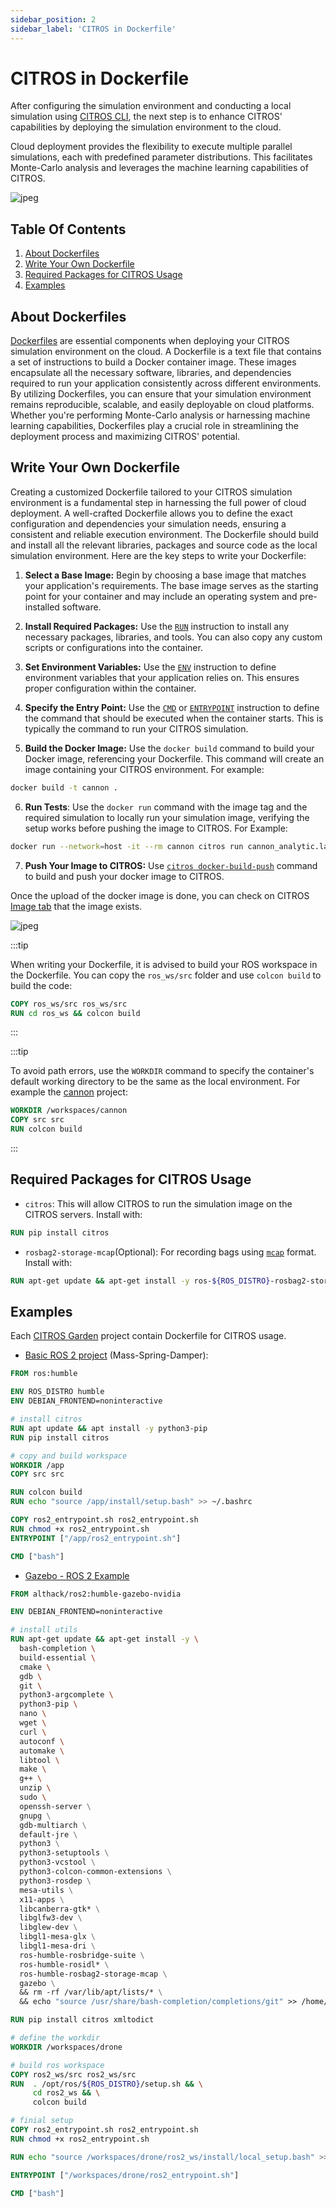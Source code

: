 ```yaml
---
sidebar_position: 2
sidebar_label: 'CITROS in Dockerfile'
---
```


#  CITROS in Dockerfile

After configuring the simulation environment and conducting a local simulation using [CITROS CLI](https://citros.io/doc/docs_cli), the next step is to enhance CITROS' capabilities by deploying the simulation environment to the cloud.

Cloud deployment provides the flexibility to execute multiple parallel simulations, each with predefined parameter distributions. This facilitates Monte-Carlo analysis and leverages the machine learning capabilities of CITROS.

![jpeg](img/docker-system.jpeg)

## Table Of Contents

1. [About Dockerfiles](#about-dockerfiles)
2. [Write Your Own Dockerfile](#write-your-own-dockerfile)
3. [Required Packages for CITROS Usage](#required-packages-for-citros-usage)
4. [Examples](#examples)

## About Dockerfiles

[Dockerfiles](https://docs.docker.com/get-started/02_our_app/) are essential components when deploying your CITROS simulation environment on the cloud. A Dockerfile is a text file that contains a set of instructions to build a Docker container image. 
These images encapsulate all the necessary software, libraries, and dependencies required to run your application consistently across different environments. By utilizing Dockerfiles, you can ensure that your simulation environment remains reproducible, scalable, and easily deployable on cloud platforms. Whether you're performing Monte-Carlo analysis or harnessing machine learning capabilities, Dockerfiles play a crucial role in streamlining the deployment process and maximizing CITROS' potential.

## Write Your Own Dockerfile

Creating a customized Dockerfile tailored to your CITROS simulation environment is a fundamental step in harnessing the full power of cloud deployment. A well-crafted Dockerfile allows you to define the exact configuration and dependencies your simulation needs, ensuring a consistent and reliable execution environment. The Dockerfile should build and install all the relevant libraries, packages and source code as the local simulation environment.
Here are the key steps to write your Dockerfile:

1. **Select a Base Image:** Begin by choosing a base image that matches your application's requirements. The base image serves as the starting point for your container and may include an operating system and pre-installed software.

2. **Install Required Packages:** Use the [`RUN`](https://docs.docker.com/engine/reference/builder/#run) instruction to install any necessary packages, libraries, and tools. You can also copy any custom scripts or configurations into the container.

3. **Set Environment Variables:** Use the [`ENV`](https://docs.docker.com/engine/reference/builder/#env) instruction to define environment variables that your application relies on. This ensures proper configuration within the container.

4. **Specify the Entry Point:** Use the [`CMD`](https://docs.docker.com/engine/reference/builder/#cmd) or [`ENTRYPOINT`](https://docs.docker.com/engine/reference/builder/#entrypoint) instruction to define the command that should be executed when the container starts. This is typically the command to run your CITROS simulation.

5. **Build the Docker Image:** Use the `docker build` command to build your Docker image, referencing your Dockerfile. This command will create an image containing your CITROS environment.
For example:
```bash
docker build -t cannon .
```

6. **Run Tests**: Use the `docker run` command with the image tag and the required simulation to locally run your simulation image, verifying the setup works before pushing the image to CITROS.
For Example:
```bash
docker run --network=host -it --rm cannon citros run cannon_analytic.launch.py
```

7. **Push Your Image to CITROS:** Use [`citros docker-build-push`](https://citros.io/doc/docs_cli/commands/cli_commands#command-docker-build-push) command to build and push your docker image to CITROS.

Once the upload of the docker image is done, you can check on CITROS [Image tab](https://citros.io/images) that the image exists.

![jpeg](img/images.jpeg)

:::tip

When writing your Dockerfile, it is advised to build your ROS workspace in the Dockerfile.
You can copy the `ros_ws/src` folder and use `colcon build` to build the code:

```dockerfile
COPY ros_ws/src ros_ws/src
RUN cd ros_ws && colcon build
```

:::

:::tip

To avoid path errors, use the `WORKDIR` command to specify the container's default working directory to be the same as the local environment. 
For example the [cannon](https://github.com/citros-garden/cannon) project:
```dockerfile
WORKDIR /workspaces/cannon
COPY src src
RUN colcon build
```

:::

## Required Packages for CITROS Usage

* `citros`: This will allow CITROS to run the simulation image on the CITROS servers. 
Install with:
```dockerfile
RUN pip install citros
```
* `rosbag2-storage-mcap`(Optional): For recording bags using [`mcap`](https://mcap.dev/guides/getting-started/ros-2) format. 
Install with:
```dockerfile
RUN apt-get update && apt-get install -y ros-${ROS_DISTRO}-rosbag2-storage-mcap
```

## Examples
Each [CITROS Garden](https://github.com/citros-garden) project contain Dockerfile for CITROS usage. 


* [Basic ROS 2 project](https://github.com/citros-garden/mass_spring_damper/blob/main/Dockerfile) (Mass-Spring-Damper):
```dockerfile
FROM ros:humble

ENV ROS_DISTRO humble
ENV DEBIAN_FRONTEND=noninteractive

# install citros
RUN apt update && apt install -y python3-pip
RUN pip install citros

# copy and build workspace
WORKDIR /app
COPY src src

RUN colcon build
RUN echo "source /app/install/setup.bash" >> ~/.bashrc

COPY ros2_entrypoint.sh ros2_entrypoint.sh
RUN chmod +x ros2_entrypoint.sh
ENTRYPOINT ["/app/ros2_entrypoint.sh"]

CMD ["bash"]
```

* [Gazebo - ROS 2 Example](https://github.com/citros-garden/drone/blob/main/Dockerfile)

```dockerfile
FROM althack/ros2:humble-gazebo-nvidia 

ENV DEBIAN_FRONTEND=noninteractive

# install utils
RUN apt-get update && apt-get install -y \
  bash-completion \
  build-essential \
  cmake \
  gdb \
  git \
  python3-argcomplete \
  python3-pip \
  nano \
  wget \
  curl \
  autoconf \
  automake \
  libtool \
  make \
  g++ \
  unzip \
  sudo \ 
  openssh-server \
  gnupg \
  gdb-multiarch \
  default-jre \
  python3 \
  python3-setuptools \
  python3-vcstool \
  python3-colcon-common-extensions \
  python3-rosdep \
  mesa-utils \
  x11-apps \
  libcanberra-gtk* \
  libglfw3-dev \
  libglew-dev \
  libgl1-mesa-glx \
  libgl1-mesa-dri \
  ros-humble-rosbridge-suite \
  ros-humble-rosidl* \
  ros-humble-rosbag2-storage-mcap \
  gazebo \
  && rm -rf /var/lib/apt/lists/* \
  && echo "source /usr/share/bash-completion/completions/git" >> /home/$USERNAME/.bashrc

RUN pip install citros xmltodict

# define the workdir
WORKDIR /workspaces/drone

# build ros workspace
COPY ros2_ws/src ros2_ws/src
RUN  . /opt/ros/${ROS_DISTRO}/setup.sh && \
     cd ros2_ws && \
     colcon build

# finial setup
COPY ros2_entrypoint.sh ros2_entrypoint.sh
RUN chmod +x ros2_entrypoint.sh

RUN echo "source /workspaces/drone/ros2_ws/install/local_setup.bash" >> /home/$USERNAME/.bashrc

ENTRYPOINT ["/workspaces/drone/ros2_entrypoint.sh"]

CMD ["bash"]
```